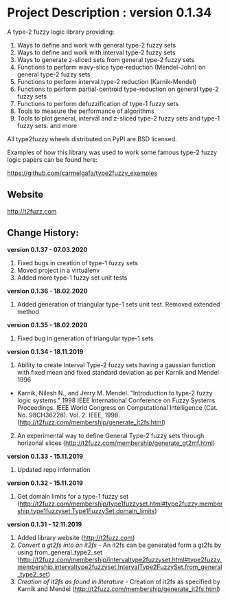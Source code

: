 # Project Description : version 0.1.34

A type-2 fuzzy logic library providing:

1. Ways to define and work with general type-2 fuzzy sets
2. Ways to define and work with interval type-2 fuzzy sets
3. Ways to generate z-sliced sets from general type-2 fuzzy sets
4. Functions to perform wavy-slice type-reduction (Mendel-John) on general type-2 fuzzy sets
5. Functions to perform interval type-2 reduction (Karnik-Mendel)
6. Functions to perform partial-centroid type-reduction on general type-2 fuzzy sets
7. Functions to perform defuzzification of type-1 fuzzy sets
7. Tools to measure the performance of algorithms
8. Tools to plot general, interval and z-sliced type-2 fuzzy sets and type-1 fuzzy sets.
and more

All type2fuzzy wheels distributed on PyPI are BSD licensed.

Examples of how this library was used to work some famous type-2 fuzzy logic papers can be found here:

https://github.com/carmelgafa/type2fuzzy_examples


## Website

http://t2fuzz.com

## Change History:

**version 0.1.37 - 07.03.2020**
1. Fixed bugs in creation of type-1 fuzzy sets
2. Moved project in a virtualenv
3. Added more type-1 fuzzy set unit tests

**version 0.1.36 - 18.02.2020**
1. Added generation of triangular type-1 sets unit test. Removed extended method

**version 0.1.35 - 18.02.2020**
1. Fixed bug in generation of triangular type-1 sets

**version 0.1.34 - 18.11.2019**
1. Ability to create Interval Type-2 fuzzy sets having a gaussian function with fixed mean and fixed standard deviation as per Karnik and Mendel 1996 
- Karnik, Nilesh N., and Jerry M. Mendel. "Introduction to type-2 fuzzy logic systems." 1998 IEEE International Conference on Fuzzy Systems Proceedings. IEEE World Congress on Computational Intelligence (Cat. No. 98CH36228). Vol. 2. IEEE, 1998. (http://t2fuzz.com/membership/generate_it2fs.html)
2. An experimental way to define General Type-2 fuzzy sets through horizonal slices (http://t2fuzz.com/membership/generate_gt2mf.html)

**version 0.1.33 - 15.11.2019**
1. Updated repo information

**version 0.1.32 - 15.11.2019**
1. Get domain limits for a type-1 fuzzy set (http://t2fuzz.com/membership/type1fuzzyset.html#type2fuzzy.membership.type1fuzzyset.Type1FuzzySet.domain_limits)

**version 0.1.31 - 12.11.2019**
1. Added library website (http://t2fuzz.com)
2. *Convert a gt2fs into an it2fs* - An it2fs can be generated form a gt2fs by using from_general_type2_set (http://t2fuzz.com/membership/intervaltype2fuzzyset.html#type2fuzzy.membership.intervaltype2fuzzyset.IntervalType2FuzzySet.from_general_type2_set)
3. *Creation of it2fs as found in literature* - Creation of it2fs as specified by Karnik and Mendel (http://t2fuzz.com/membership/generate_it2fs.html)

